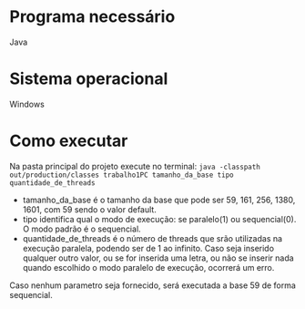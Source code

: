# Programa necessário
Java
# Sistema operacional
Windows
# Como executar
Na pasta principal do projeto execute no terminal:
`java -classpath out/production/classes trabalho1PC tamanho_da_base tipo quantidade_de_threads`

- tamanho_da_base é o tamanho da base que pode ser 59, 161, 256, 1380, 1601, com 59 sendo o valor default.
- tipo identifica qual o modo de execução: se paralelo(1) ou sequencial(0). O modo padrão é o sequencial.
- quantidade_de_threads é o número de threads que srão utilizadas na execução paralela, podendo ser de 1 ao infinito. Caso seja inserido qualquer outro valor, ou se for inserida uma letra, ou não se inserir nada quando escolhido o modo paralelo de execução, ocorrerá um erro.

Caso nenhum parametro seja fornecido, será executada a base 59 de forma sequencial.